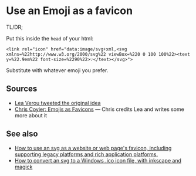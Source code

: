 # Use an Emoji as a favicon

TL/DR;

Put this inside the `head` of your html:

	<link rel="icon" href="data:image/svg+xml,<svg xmlns=%22http://www.w3.org/2000/svg%22 viewBox=%220 0 100 100%22><text y=%22.9em%22 font-size=%2290%22>💡</text></svg>">

Substitute with whatever emoji you prefer.

## Sources

* [Lea Verou tweeted the original idea](https://twitter.com/LeaVerou/status/1241619866475474946)
* [Chris Coyier: Emojis as Favicons](https://css-tricks.com/emojis-as-favicons/) &mdash; Chris credits Lea and writes some more about it

## See also

- [How to use an svg as a website or web page's favicon, including supporting legacy platforms and rich application platforms.](..\svg\svg-to-favicon.md)
- [How to convert an svg to a Windows .ico icon file, with inkscape and magick](..\svg\svg-to-ico-file.md)

